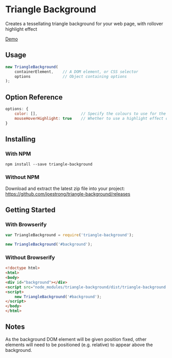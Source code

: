 # Triangle Background

Creates a tessellating triangle background for your web page, with rollover highlight effect

[Demo](http://joestrong.github.io/triangle-background)

## Usage

```JavaScript
new TriangleBackground(
    containerElement,    // A DOM element, or CSS selector
    options              // Object containing options
);
```

## Option Reference

```Javascript
options: {
    color: [],                   // Specify the colours to use for the triangles, must be an array of hexadecimal style colours, defaults to a selection of greys
    mouseHoverHighlight: true    // Whether to use a highlight effect on hover (defaults true)
}
```

## Installing

### With NPM

```Shell
npm install --save triangle-background
```

### Without NPM

Download and extract the latest zip file into your project: https://github.com/joestrong/triangle-background/releases

## Getting Started

### With Browserify

```JavaScript
var TriangleBackground = require('triangle-background');

new TriangleBackground('#background');
```

### Without Browserify

```HTML
<!doctype html>
<html>
<body>
<div id="background"></div>
<script src="node_modules/triangle-background/dist/triangle-background.min.js"></script>
<script>
    new TriangleBackground('#background');
</script>
</body>
</html>
```

## Notes

As the background DOM element will be given position fixed, other elements will need to be positioned (e.g. relative) to appear above the background.
